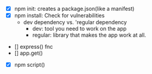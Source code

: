- [x] npm init: creates a package.json(like a manifest)
- [x] npm install: Check for vulnerabilities
  - dev dependency vs. 'regular dependency
    - dev: tool you need to work on the app
    - regular: library that makes the app work at all.
- [] express() fnc
- [] app.get()
- [x] npm script()
